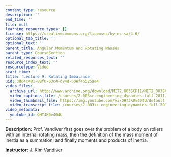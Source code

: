 ```yaml
---
content_type: resource
description: ''
end_time: ''
file: null
learning_resource_types: []
license: https://creativecommons.org/licenses/by-nc-sa/4.0/
optional_tab_title: ''
optional_text: ''
parent_title: Angular Momentum and Rotating Masses
parent_type: CourseSection
related_resources_text: ''
resource_index_text: ''
resourcetype: Video
start_time: ''
title: 'Lecture 9: Rotating Imbalance'
uid: 3d64c481-88f0-63c4-d94d-60ef46525ae4
video_files:
  archive_url: http://www.archive.org/download/MIT2.003SCF11/MIT2_003SCF11_lec09_300k.mp4
  video_captions_file: /courses/2-003sc-engineering-dynamics-fall-2011/b9039aca584c5d6e9a11a41dd8c64538_QHTJK0v404U.vtt
  video_thumbnail_file: https://img.youtube.com/vi/QHTJK0v404U/default.jpg
  video_transcript_file: /courses/2-003sc-engineering-dynamics-fall-2011/84455d580beaab363191ff9423e6fb60_QHTJK0v404U.pdf
video_metadata:
  youtube_id: QHTJK0v404U
---
```


**Description:** Prof. Vandiver first goes over the problem of a body on rollers with an internal rotating mass, then the definition of the mass moment of inertia as a summation, and finally moments and products of inertia.

**Instructor:** J. Kim Vandiver

